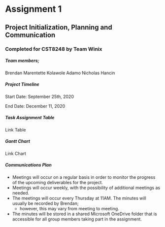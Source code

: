 # Assignment 1
## Project Initialization, Planning and Communication
### Completed for CST8248 by Team Winix

##### Team members;
Brendan Marentette
Kolawole Adamo
Nicholas Hancin

##### Project Timeline
Start Date: September 25th, 2020

End Date: December 11, 2020

##### Task Assignment Table
Link Table

##### Gantt Chart
Link Chart

##### Communications Plan
  - Meetings will occur on a regular basis in order to monitor the progress of the upcoming deliverables for the project. 
  - Meetings will occur weekly, with the possibility of additional meetings as needed. 
  - The meetings will occur every Thursday at 11AM. The minutes will usually be recorded by Brendan; 
      - however, this may vary from meeting to meeting. 
  - The minutes will be stored in a shared Microsoft OneDrive folder that is accessible for all group members taking part in the assignment.
